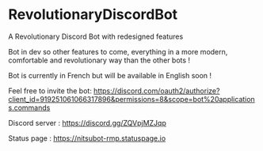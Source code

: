 # RevolutionaryDiscordBot
A Revolutionary Discord Bot with redesigned features




Bot in dev so other features to come, everything in a more modern, comfortable and revolutionary way than the other bots !


Bot is currently in French but will be available in English soon !


Feel free to invite the bot:
https://discord.com/oauth2/authorize?client_id=919251061066317896&permissions=8&scope=bot%20applications.commands


Discord server : https://discord.gg/ZQVpjMZJqp

Status page : https://nitsubot-rmp.statuspage.io
